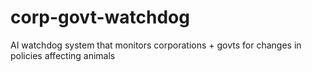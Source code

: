 # corp-govt-watchdog
AI watchdog system that monitors corporations + govts for changes in policies affecting animals
